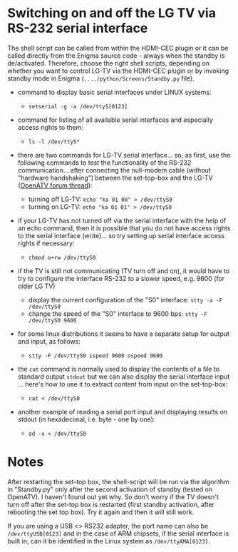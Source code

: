 Switching on and off the LG TV via RS-232 serial interface
==========================================================

The shell script can be called from within the HDMI-CEC plugin or it can be called directly from the Enigma source code - always when the standby is de/activated. Therefore, choose the right shell scripts, depending on whether you want to control LG-TV via the HDMI-CEC plugin or by invoking standby mode in Enigma (`..../python/Screens/Standby.py` file).

- command to display basic serial interfaces under LINUX systems:
  - `setserial -g -a /dev/ttyS[0123]`

- command for listing of all available serial interfaces and especially access rights to them:
  - `ls -l /dev/ttyS*`

- there are two commands for LG-TV serial interface... so, as first, use the following commands to test the functionality of the RS-232 communication... after connecting the null-modem cable (without "hardware handshaking") between the set-top-box and the LG-TV ([OpenATV forum thread](https://www.opena.tv/english-section/32512-solution-standby-mode-lg-tv-hdmi-cec-simplink.html)):
  - turning off LG-TV:     `echo "ka 01 00" > /dev/ttyS0`
  - turning on LG-TV:      `echo "ka 01 01" > /dev/ttyS0`

- if your LG-TV has not turned off via the serial interface with the help of an echo command, then it is possible that you do not have access rights to the serial interface (write)... so try setting up serial interface access rights if necessary:
  - `chmod o+rw /dev/ttyS0`

- if the TV is still not communicating (TV turn off and on), it would have to try to configure the interface
  RS-232 to a slower speed, e.g. 9600 (for older LG TV)
  - display the current configuration of the "S0" interface:  `stty -a -F /dev/ttyS0`
  - change the speed of the "S0" interface to 9600 bps:   `stty -F /dev/ttyS0 9600`
  
- for some linux distributions it seems to have a separate setup for output and input, as follows:
  - `stty -F /dev/ttyS0 ispeed 9600 ospeed 9600`

- the `cat` command is normally used to display the contents of a file to standard output `stdout` but we can also display the serial interface input ... here's how to use it to extract content from input on the set-top-box:
  - `cat < /dev/ttyS0`
- another example of reading a serial port input and displaying results on stdout (in hexadecimal, i.e. byte - one by one):
  - `od -x < /dev/ttyS0`

Notes
=====

After restarting the set-top box, the shell-script will be run via the algorithm in "Standby.py" only after the second activation of standby (tested on OpenATV). I haven't found out yet why. So don't worry if the TV doesn't turn off after the set-top box is restarted (first standby activation, after rebooting the set top box). Try it again and then it will still work.

If you are using a USB <> RS232 adapter, the port name can also be `/dev/ttyUSB[0123]` and in the case of ARM chipsets, if the serial interface is built in, can it be identified in the Linux system as `/dev/ttyAMA[0123]`.
